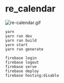 # re_calendar

![re-calendar.gif](https://raw.githubusercontent.com/ciloholic/re_calendar/images/re-calendar.gif)

``` bash:yarn
yarn
yarn run dev
yarn run build
yarn start
yarn run generate
```

```bash:firebase
firebase login
firebase logout
firebase serve
firebase deploy
firebase hosting:disable
```
